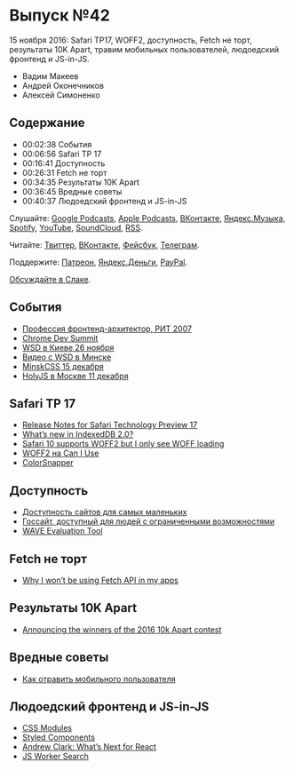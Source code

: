 # Выпуск №42

15 ноября 2016: Safari TP17, WOFF2, доступность, Fetch не торт, результаты 10K Apart, травим мобильных пользователей, людоедский фронтенд и JS-in-JS.

- Вадим Макеев
- Андрей Оконечников
- Алексей Симоненко

## Содержание

- 00:02:38 События
- 00:06:56 Safari TP 17
- 00:16:41 Доступность
- 00:26:31 Fetch не торт
- 00:34:35 Результаты 10K Apart
- 00:36:45 Вредные советы
- 00:40:37 Людоедский фронтенд и JS-in-JS

Слушайте: [Google Podcasts](https://podcasts.google.com/?feed=aHR0cHM6Ly93ZWItc3RhbmRhcmRzLnJ1L3BvZGNhc3QvZmVlZC8), [Apple Podcasts](https://podcasts.apple.com/podcast/id1080500016), [ВКонтакте](https://vk.com/podcasts-32017543), [Яндекс.Музыка](https://music.yandex.ru/album/6245956), [Spotify](https://open.spotify.com/show/3rzAcADjpBpXt73L0epTjV), [YouTube](https://www.youtube.com/playlist?list=PLMBnwIwFEFHcwuevhsNXkFTcadeX5R1Go), [SoundCloud](https://soundcloud.com/web-standards), [RSS](https://web-standards.ru/podcast/feed/).

Читайте: [Твиттер](https://twitter.com/webstandards_ru), [ВКонтакте](https://vk.com/webstandards_ru), [Фейсбук](https://www.facebook.com/webstandardsru), [Телеграм](https://t.me/webstandards_ru).

Поддержите: [Патреон](https://www.patreon.com/webstandards_ru), [Яндекс.Деньги](https://money.yandex.ru/to/41001119329753), [PayPal](https://www.paypal.me/pepelsbey).

[Обсуждайте в Слаке](http://slack.web-standards.ru/).

## События

- [Профессия фронтенд-архитектор, РИТ 2007](https://twitter.com/okonetchnikov/status/793752358584930304)
- [Chrome Dev Summit](https://developer.chrome.com/devsummit/)
- [WSD в Киеве 26 ноября](https://wsd.events/2016/11/26/)
- [Видео с WSD в Минске](https://youtu.be/4fEqptmymRM?list=PLMBnwIwFEFHekmHQcApwkIzEfG8UJ_f-7)
- [MinskCSS 15 декабря](https://minskcss.timepad.ru/event/396816/)
- [HolyJS в Москве 11 декабря](http://holyjs.ru/)

## Safari TP 17

- [Release Notes for Safari Technology Preview 17](https://webkit.org/blog/7071/release-notes-for-safari-technology-preview-17/)
- [What’s new in IndexedDB 2.0?](https://hacks.mozilla.org/2016/10/whats-new-in-indexeddb-2-0/)
- [Safari 10 supports WOFF2 but I only see WOFF loading](https://mobile.twitter.com/zachleat/status/796860367670562816)
- [WOFF2 на Can I Use](http://caniuse.com/#feat=woff2)
- [ColorSnapper](http://colorsnapper.com/)

## Доступность

- [Доступность сайтов для самых маленьких](https://medium.com/p/28d8ab6ebd3d)
- [Госсайт, доступный для людей с ограниченными возможностями](http://gov.design/blog/2016/11/08/accessibility.html)
- [WAVE Evaluation Tool](https://chrome.google.com/webstore/detail/wave-evaluation-tool/jbbplnpkjmmeebjpijfedlgcdilocofh)

## Fetch не торт

- [Why I won’t be using Fetch API in my apps](https://medium.com/p/6900e6c6fe78)

## Результаты 10K Apart

- [Announcing the winners of the 2016 10k Apart contest](https://blogs.windows.com/msedgedev/2016/11/04/announcing-the-winners-of-the-2016-10k-apart-contest/)

## Вредные советы

- [Как отравить мобильного пользователя](http://prgssr.ru/development/kak-otravit-polzovatelya-s-mobilnym.html)

## Людоедский фронтенд и JS-in-JS

- [CSS Modules](https://github.com/css-modules/css-modules)
- [Styled Components](https://styled-components.com/)
- [Andrew Clark: What’s Next for React](https://youtu.be/aV1271hd9ew)
- [JS Worker Search](https://github.com/bvaughn/js-worker-search)
